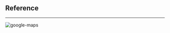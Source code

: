 ## Reference 

----

![google-maps](http://storm-is-brewing.com/img/bootcamp/spatial-data-bootcamp-google-maps.jpg)
